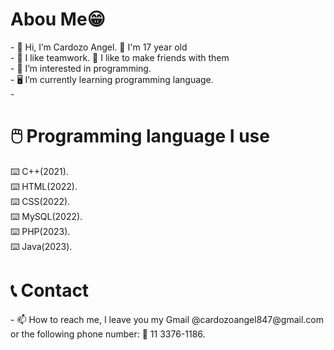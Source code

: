 <h1>Abou Me😁</h1>
- 👋 Hi, I’m Cardozo Angel. 🎉 I'm 17 year old<br>
- 🤝 I like teamwork. 🎀 I like to make friends with them<br>
- 👀 I’m interested in programming.<br>
- 🖥️ I’m currently learning programming language.<br>
- <h1>🖱️ Programming language I use </h1>⌨️ C++(2021).<br>⌨️ HTML(2022).<br>⌨️ CSS(2022).<br>⌨️ MySQL(2022).<br>⌨️ PHP(2023).<br>⌨️ Java(2023).<br>
<h1>📞 Contact</h1>
- 📫 How to reach me, I leave you my Gmail @cardozoangel847@gmail.com or the following phone number: 📱 11 3376-1186.

<!---
CardozoAngel/CardozoAngel is a ✨ special ✨ repository because its `README.md` (this file) appears on your GitHub profile.
You can click the Preview link to take a look at your changes.
--->
